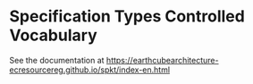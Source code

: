 # Specification Types Controlled Vocabulary

See the documentation at https://earthcubearchitecture-ecresourcereg.github.io/spkt/index-en.html
